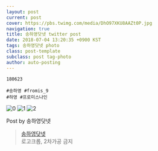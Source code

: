 ```yaml
---
layout: post
current: post
cover: https://pbs.twimg.com/media/DhO97XKU8AAZt0P.jpg
navigation: true
title: 송하영닷넷 twitter post
date: 2018-07-04 13:20:35 +0900 KST
tags: 송하영닷넷 photo
class: post-template
subclass: post tag-photo
author: auto-posting
---
```


```  
180623  
  
#송하영 #fromis_9  
#하영 #프로미스나인  

```

![0](https://pbs.twimg.com/media/DhO97XJUwAACW-P.jpg)
![1](https://pbs.twimg.com/media/DhO97XJV4AA3Ll8.jpg)
![2](https://pbs.twimg.com/media/DhO97XKU8AAZt0P.jpg)


Post by 송하영닷넷

> [송하영닷넷](https://twitter.com/970929_net)  
  로고크롭, 2차가공 금지